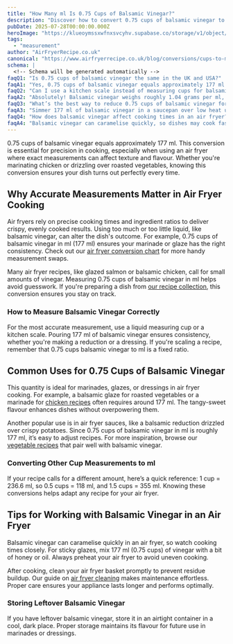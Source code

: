 ```yaml
---
title: "How Many ml Is 0.75 Cups of Balsamic Vinegar?"
description: "Discover how to convert 0.75 cups of balsamic vinegar to ml for perfect air fryer recipes every time."
pubDate: 2025-07-28T00:00:00.000Z
heroImage: "https://klueoymssxwfnxsvcyhv.supabase.co/storage/v1/object/public/Shmucket/how-many-ml-is-0-75-cups-of-balsamic-vinegar.webp"
tags:
  - "measurement"
author: "AirFryerRecipe.co.uk"
canonical: "https://www.airfryerrecipe.co.uk/blog/conversions/cups-to-ml/how-many-ml-is-0-75-cups-of-balsamic-vinegar"
schema: |
  <!-- Schema will be generated automatically -->
faqQ1: "Is 0.75 cups of balsamic vinegar the same in the UK and USA?"
faqA1: "Yes, 0.75 cups of balsamic vinegar equals approximately 177 ml in both the UK and USA. Cup measurements are standardised in recipes, so this conversion applies universally."
faqQ2: "Can I use a kitchen scale instead of measuring cups for balsamic vinegar?"
faqA2: "Absolutely! Balsamic vinegar weighs roughly 1.04 grams per ml, so 177 ml would be about 184 grams. A kitchen scale provides even greater precision for air fryer recipes."
faqQ3: "What’s the best way to reduce 0.75 cups of balsamic vinegar for a glaze?"
faqA3: "Simmer 177 ml of balsamic vinegar in a saucepan over low heat until it thickens (about 10–15 minutes). Stir occasionally to prevent burning. Use this glaze for air-fried dishes like chicken or vegetables."
faqQ4: "How does balsamic vinegar affect cooking times in an air fryer?"
faqA4: "Balsamic vinegar can caramelise quickly, so dishes may cook faster. Monitor closely and adjust time as needed. For marinades, pat excess vinegar off proteins to avoid excessive smoking."
---
```

<p>0.75 cups of balsamic vinegar equals approximately 177 ml. This conversion is essential for precision in cooking, especially when using an air fryer where exact measurements can affect texture and flavour. Whether you're marinating chicken or drizzling over roasted vegetables, knowing this conversion ensures your dish turns out perfectly every time.</p>  

<h2>Why Accurate Measurements Matter in Air Fryer Cooking</h2>  
<p>Air fryers rely on precise cooking times and ingredient ratios to deliver crispy, evenly cooked results. Using too much or too little liquid, like balsamic vinegar, can alter the dish's outcome. For example, 0.75 cups of balsamic vinegar in ml (177 ml) ensures your marinade or glaze has the right consistency. Check out our <a href=https://www.airfryerrecipe.co.uk/air-fryer-conversion-chart>air fryer conversion chart</a> for more handy measurement swaps.</p>  

<p>Many air fryer recipes, like glazed salmon or balsamic chicken, call for small amounts of vinegar. Measuring 0.75 cups of balsamic vinegar in ml helps avoid guesswork. If you're preparing a dish from <a href=https://www.airfryerrecipe.co.uk/recipes>our recipe collection</a>, this conversion ensures you stay on track.</p>  

<h3>How to Measure Balsamic Vinegar Correctly</h3>  
<p>For the most accurate measurement, use a liquid measuring cup or a kitchen scale. Pouring 177 ml of balsamic vinegar ensures consistency, whether you're making a reduction or a dressing. If you're scaling a recipe, remember that 0.75 cups balsamic vinegar to ml is a fixed ratio.</p>  

<h2>Common Uses for 0.75 Cups of Balsamic Vinegar</h2>  
<p>This quantity is ideal for marinades, glazes, or dressings in air fryer cooking. For example, a balsamic glaze for roasted vegetables or a marinade for <a href=https://www.airfryerrecipe.co.uk/recipe-category/chicken>chicken recipes</a> often requires around 177 ml. The tangy-sweet flavour enhances dishes without overpowering them.</p>  

<p>Another popular use is in air fryer sauces, like a balsamic reduction drizzled over crispy potatoes. Since 0.75 cups of balsamic vinegar in ml is roughly 177 ml, it’s easy to adjust recipes. For more inspiration, browse our <a href=https://www.airfryerrecipe.co.uk/recipe-category/vegetables>vegetable recipes</a> that pair well with balsamic vinegar.</p>  

<h3>Converting Other Cup Measurements to ml</h3>  
<p>If your recipe calls for a different amount, here’s a quick reference: 1 cup = 236.6 ml, so 0.5 cups = 118 ml, and 1.5 cups = 355 ml. Knowing these conversions helps adapt any recipe for your air fryer.</p>  

<h2>Tips for Working with Balsamic Vinegar in an Air Fryer</h2>  
<p>Balsamic vinegar can caramelise quickly in an air fryer, so watch cooking times closely. For sticky glazes, mix 177 ml (0.75 cups) of vinegar with a bit of honey or oil. Always preheat your air fryer to avoid uneven cooking.</p>  

<p>After cooking, clean your air fryer basket promptly to prevent residue buildup. Our guide on <a href=https://www.airfryerrecipe.co.uk/air-fryer-cleaner>air fryer cleaning</a> makes maintenance effortless. Proper care ensures your appliance lasts longer and performs optimally.</p>  

<h3>Storing Leftover Balsamic Vinegar</h3>  
<p>If you have leftover balsamic vinegar, store it in an airtight container in a cool, dark place. Proper storage maintains its flavour for future use in marinades or dressings.</p>
